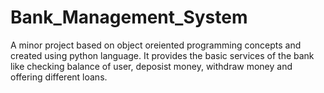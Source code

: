 # Bank_Management_System
A minor project based on object oreiented programming concepts and created using python language. It provides the basic services of the bank like checking balance of user, deposist money, withdraw money and offering different loans.
